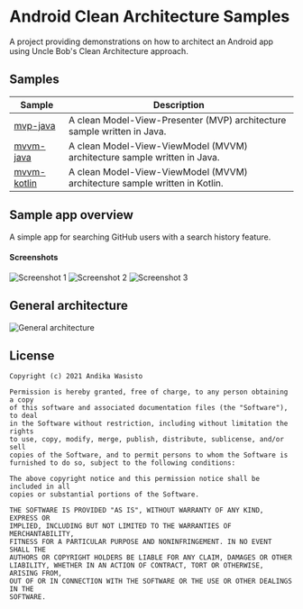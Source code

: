 Android Clean Architecture Samples
==================================

A project providing demonstrations on how to architect an Android app using Uncle Bob's Clean Architecture approach.

Samples
-------

| Sample                             | Description                                                                |
| ---------------------------------- | -------------------------------------------------------------------------- |
| [mvp-java](mvp-java)               | A clean Model-View-Presenter (MVP) architecture sample written in Java.    |
| [mvvm-java](mvvm-java)             | A clean Model-View-ViewModel (MVVM) architecture sample written in Java.   |
| [mvvm-kotlin](mvvm-kotlin)         | A clean Model-View-ViewModel (MVVM) architecture sample written in Kotlin. |

Sample app overview
-------------------

A simple app for searching GitHub users with a search history feature.

#### Screenshots

![Screenshot 1](https://user-images.githubusercontent.com/9427397/127523694-8ac6dd5e-a739-48ca-b249-40474af9f740.png)
![Screenshot 2](https://user-images.githubusercontent.com/9427397/127523698-dc4f4ff8-4818-41a8-96c5-a61025e1e26e.png)
![Screenshot 3](https://user-images.githubusercontent.com/9427397/127523699-e638fad5-00fb-47a2-8100-20ca1091f4e4.png)

General architecture
--------------------

![General architecture](https://user-images.githubusercontent.com/9427397/127543064-b2f7e3bf-6221-48ba-afab-ec3e9098db61.png)

License
-------

    Copyright (c) 2021 Andika Wasisto

    Permission is hereby granted, free of charge, to any person obtaining a copy
    of this software and associated documentation files (the "Software"), to deal
    in the Software without restriction, including without limitation the rights
    to use, copy, modify, merge, publish, distribute, sublicense, and/or sell
    copies of the Software, and to permit persons to whom the Software is
    furnished to do so, subject to the following conditions:

    The above copyright notice and this permission notice shall be included in all
    copies or substantial portions of the Software.

    THE SOFTWARE IS PROVIDED "AS IS", WITHOUT WARRANTY OF ANY KIND, EXPRESS OR
    IMPLIED, INCLUDING BUT NOT LIMITED TO THE WARRANTIES OF MERCHANTABILITY,
    FITNESS FOR A PARTICULAR PURPOSE AND NONINFRINGEMENT. IN NO EVENT SHALL THE
    AUTHORS OR COPYRIGHT HOLDERS BE LIABLE FOR ANY CLAIM, DAMAGES OR OTHER
    LIABILITY, WHETHER IN AN ACTION OF CONTRACT, TORT OR OTHERWISE, ARISING FROM,
    OUT OF OR IN CONNECTION WITH THE SOFTWARE OR THE USE OR OTHER DEALINGS IN THE
    SOFTWARE.